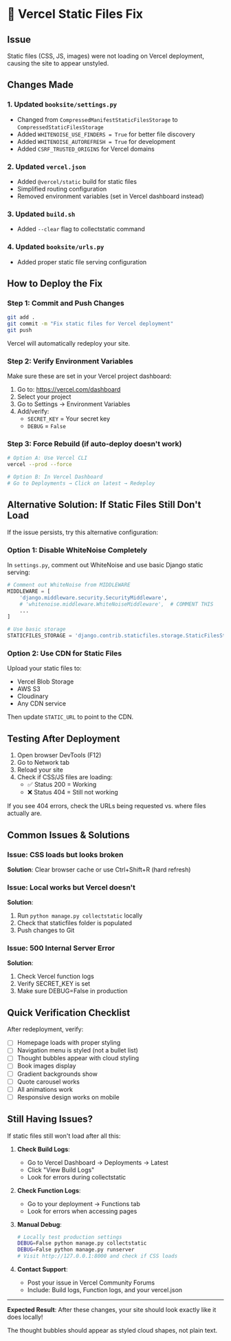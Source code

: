 # 🔧 Vercel Static Files Fix

## Issue
Static files (CSS, JS, images) were not loading on Vercel deployment, causing the site to appear unstyled.

## Changes Made

### 1. Updated `booksite/settings.py`
- Changed from `CompressedManifestStaticFilesStorage` to `CompressedStaticFilesStorage`
- Added `WHITENOISE_USE_FINDERS = True` for better file discovery
- Added `WHITENOISE_AUTOREFRESH = True` for development
- Added `CSRF_TRUSTED_ORIGINS` for Vercel domains

### 2. Updated `vercel.json`
- Added `@vercel/static` build for static files
- Simplified routing configuration
- Removed environment variables (set in Vercel dashboard instead)

### 3. Updated `build.sh`
- Added `--clear` flag to collectstatic command

### 4. Updated `booksite/urls.py`
- Added proper static file serving configuration

## How to Deploy the Fix

### Step 1: Commit and Push Changes
```bash
git add .
git commit -m "Fix static files for Vercel deployment"
git push
```

Vercel will automatically redeploy your site.

### Step 2: Verify Environment Variables
Make sure these are set in your Vercel project dashboard:

1. Go to: https://vercel.com/dashboard
2. Select your project
3. Go to Settings → Environment Variables
4. Add/verify:
   - `SECRET_KEY` = Your secret key
   - `DEBUG` = `False`

### Step 3: Force Rebuild (if auto-deploy doesn't work)
```bash
# Option A: Use Vercel CLI
vercel --prod --force

# Option B: In Vercel Dashboard
# Go to Deployments → Click on latest → Redeploy
```

## Alternative Solution: If Static Files Still Don't Load

If the issue persists, try this alternative configuration:

### Option 1: Disable WhiteNoise Completely
In `settings.py`, comment out WhiteNoise and use basic Django static serving:

```python
# Comment out WhiteNoise from MIDDLEWARE
MIDDLEWARE = [
    'django.middleware.security.SecurityMiddleware',
    # 'whitenoise.middleware.WhiteNoiseMiddleware',  # COMMENT THIS
    ...
]

# Use basic storage
STATICFILES_STORAGE = 'django.contrib.staticfiles.storage.StaticFilesStorage'
```

### Option 2: Use CDN for Static Files
Upload your static files to:
- Vercel Blob Storage
- AWS S3
- Cloudinary
- Any CDN service

Then update `STATIC_URL` to point to the CDN.

## Testing After Deployment

1. Open browser DevTools (F12)
2. Go to Network tab
3. Reload your site
4. Check if CSS/JS files are loading:
   - ✅ Status 200 = Working
   - ❌ Status 404 = Still not working

If you see 404 errors, check the URLs being requested vs. where files actually are.

## Common Issues & Solutions

### Issue: CSS loads but looks broken
**Solution**: Clear browser cache or use Ctrl+Shift+R (hard refresh)

### Issue: Local works but Vercel doesn't
**Solution**: 
1. Run `python manage.py collectstatic` locally
2. Check that staticfiles folder is populated
3. Push changes to Git

### Issue: 500 Internal Server Error
**Solution**: 
1. Check Vercel function logs
2. Verify SECRET_KEY is set
3. Make sure DEBUG=False in production

## Quick Verification Checklist

After redeployment, verify:
- [ ] Homepage loads with proper styling
- [ ] Navigation menu is styled (not a bullet list)
- [ ] Thought bubbles appear with cloud styling
- [ ] Book images display
- [ ] Gradient backgrounds show
- [ ] Quote carousel works
- [ ] All animations work
- [ ] Responsive design works on mobile

## Still Having Issues?

If static files still won't load after all this:

1. **Check Build Logs**:
   - Go to Vercel Dashboard → Deployments → Latest
   - Click "View Build Logs"
   - Look for errors during collectstatic

2. **Check Function Logs**:
   - Go to your deployment → Functions tab
   - Look for errors when accessing pages

3. **Manual Debug**:
   ```bash
   # Locally test production settings
   DEBUG=False python manage.py collectstatic
   DEBUG=False python manage.py runserver
   # Visit http://127.0.0.1:8000 and check if CSS loads
   ```

4. **Contact Support**:
   - Post your issue in Vercel Community Forums
   - Include: Build logs, Function logs, and your vercel.json

---

**Expected Result**: After these changes, your site should look exactly like it does locally!

The thought bubbles should appear as styled cloud shapes, not plain text.










